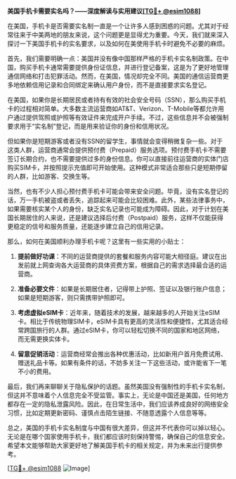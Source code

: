 **美国手机卡需要实名吗？——深度解读与实用建议[[TG💪+ @esim1088](https://t.me/s/esim1088)]**

在美国，手机卡是否需要实名制一直是一个让许多人感到困惑的问题。尤其对于经常往来于中美两地的朋友来说，这个问题更是显得尤为重要。今天，我们就来深入探讨一下美国手机卡的实名要求，以及如何在美使用手机卡时避免不必要的麻烦。

首先，我们需要明确一点：美国并没有像中国那样严格的手机卡实名制政策。在中国，购买手机卡通常需要提供身份证信息，并进行登记备案，这是为了更好地管理通信网络和打击犯罪活动。然而，在美国，情况却完全不同。美国的通信运营商更多地依赖信用记录和合同绑定来确认用户身份，而不是直接要求实名登记。

在美国，如果你是长期居民或者持有有效的社会安全号码（SSN），那么购买手机卡的过程相对简单。大多数主流运营商如AT&T、Verizon、T-Mobile等都允许用户通过提供驾照或护照等有效证件来完成开户手续。不过，这些信息并不会被强制要求用于“实名制”登记，而是用来验证你的身份和信用状况。

但如果你是短期游客或者没有SSN的留学生，事情就会变得稍微复杂一些。对于这类人群，运营商通常会提供预付费（Prepaid）服务选项。预付费手机卡不需要签订长期合约，也不需要提供过多的身份信息。你可以直接前往运营商的实体门店购买SIM卡，并按照提示充值即可开始使用。这种模式非常适合那些只是短期停留的人群，比如游客、交换生等。

当然，也有不少人担心预付费手机卡可能会带来安全问题。毕竟，没有实名登记的话，万一手机被盗或者丢失，追踪起来可能会比较困难。此外，某些法律事务中，如果需要核实某个人的身份，缺乏实名记录也可能成为障碍。因此，对于计划在美国长期居住的人来说，还是建议选择后付费（Postpaid）服务，这样不仅能获得更稳定的信号和服务质量，还能逐步建立自己的信用记录。

那么，如何在美国顺利办理手机卡呢？这里有一些实用的小贴士：

1. **提前做好功课**：不同的运营商提供的套餐和服务内容可能大相径庭。建议在出发前就上网查询各大运营商的具体资费方案，根据自己的需求选择最合适的运营商。

2. **准备必要文件**：如果是长期居住者，记得带上护照、签证以及银行账户信息；如果是短期游客，则只需携带护照即可。

3. **考虑虚拟eSIM卡**：近年来，随着技术的发展，越来越多的人开始关注eSIM卡。相比于传统物理SIM卡，eSIM卡具有更高的灵活性和便捷性，尤其适合经常跨国旅行的人群。通过eSIM卡，你可以轻松切换不同的国家和地区网络，而无需更换实体卡。

4. **留意促销活动**：运营商经常会推出各种优惠活动，比如新用户首月免费试用、赠送礼品卡等。如果有条件的话，不妨多关注一下这些活动，或许能省下一笔不小的费用。

最后，我们再来聊聊关于隐私保护的话题。虽然美国没有强制性的手机卡实名制，但这并不意味着个人信息完全不受监管。事实上，无论是中国还是美国，任何地方都存在一定的隐私泄露风险。因此，在日常生活中，我们应该养成良好的网络安全习惯，比如定期更新密码、谨慎点击陌生链接、不随意透露个人信息等等。

总之，美国的手机卡实名制度与中国有很大差异，但这并不代表你可以掉以轻心。无论是在哪个国家使用手机卡，我们都应该时刻保持警惕，确保自己的信息安全。希望本文能够帮助大家更好地了解美国手机卡的相关规定，并为未来出行提供参考。

[[TG💪+ @esim1088](https://t.me/s/esim1088) ![Image](https://i.postimg.cc/4NQfJmqS/Snipaste-2025-05-13-00-14-12.png)]